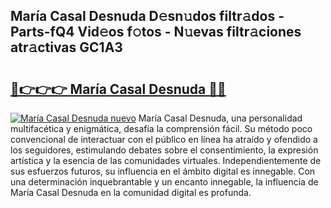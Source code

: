 ## María Casal Desnuda D𝚎sn𝚞dos filtr𝚊dos - Parts-fQ4 Vid𝚎os f𝚘tos - N𝚞evas filtr𝚊ciones atr𝚊ctivas GC1A3

# <h2><a href="http://mb4a8c.tromn.icu/?c=Mar%c3%ada+Casal+Desnuda">🔗👉👉👉 María Casal Desnuda 🔗🔗</a></h2>

[![María Casal Desnuda nuevo](https://i.imgur.com/pEAQMta.gif)](http://mb4a8c.tromn.icu/?c=Mar%c3%ada+Casal+Desnuda)
María Casal Desnuda, una personalidad multifacética y enigmática, desafía la comprensión fácil. Su método poco convencional de interactuar con el público en línea ha atraído y ofendido a los seguidores, estimulando debates sobre el consentimiento, la expresión artística y la esencia de las comunidades virtuales. Independientemente de sus esfuerzos futuros, su influencia en el ámbito digital es innegable. Con una determinación inquebrantable y un encanto innegable, la influencia de María Casal Desnuda en la comunidad digital es profunda.

